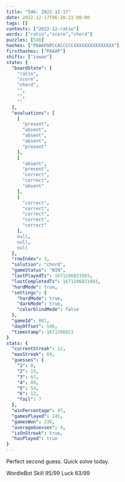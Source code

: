 ```yaml
---
title: "546: 2022-12-17"
date: 2022-12-17T06:20:21-08:00
tags: []
contests: ["2022-12-ratio"]
words: ["ratio","score","chord"]
puzzles: [546]
hashes: ["PAAAPAPCCACCCCCXXXXXXXXXXXXXXX"]
firsthashes: ["PAAAP"]
shifts: ["iowan"]
state: {
  "boardState": [
    "ratio",
    "score",
    "chord",
    "",
    "",
    ""
  ],
  "evaluations": [
    [
      "present",
      "absent",
      "absent",
      "absent",
      "present"
    ],
    [
      "absent",
      "present",
      "correct",
      "correct",
      "absent"
    ],
    [
      "correct",
      "correct",
      "correct",
      "correct",
      "correct"
    ],
    null,
    null,
    null
  ],
  "rowIndex": 3,
  "solution": "chord",
  "gameStatus": "WIN",
  "lastPlayedTs": 1671286821603,
  "lastCompletedTs": 1671286821603,
  "hardMode": true,
  "settings": {
    "hardMode": true,
    "darkMode": true,
    "colorblindMode": false
  },
  "gameId": 801,
  "dayOffset": 546,
  "timestamp": 1671286821
}
stats: {
  "currentStreak": 12,
  "maxStreak": 69,
  "guesses": {
    "1": 0,
    "2": 15,
    "3": 67,
    "4": 89,
    "5": 54,
    "6": 13,
    "fail": 7
  },
  "winPercentage": 97,
  "gamesPlayed": 245,
  "gamesWon": 238,
  "averageGuesses": 4,
  "isOnStreak": true,
  "hasPlayed": true
}
---
```

<!-- more -->
Perfect second guess. Quick solve today.

WordleBot
Skill 95/99
Luck 63/99
